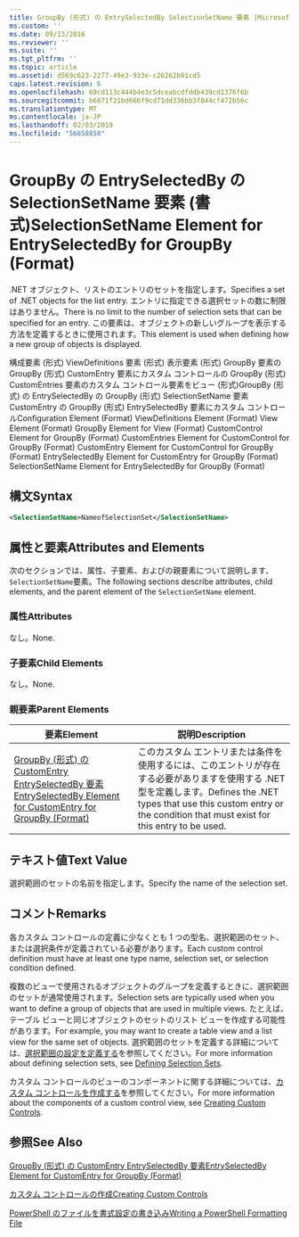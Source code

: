 ```yaml
---
title: GroupBy (形式) の EntrySelectedBy SelectionSetName 要素 |Microsoft Docs
ms.custom: ''
ms.date: 09/13/2016
ms.reviewer: ''
ms.suite: ''
ms.tgt_pltfrm: ''
ms.topic: article
ms.assetid: d569c623-2277-49e3-933e-c26262b91cd5
caps.latest.revision: 6
ms.openlocfilehash: 69cd113c444b4e3c5dceabcdfddb439cd1376f6b
ms.sourcegitcommit: b6871f21bd666f9cd71dd336bb3f844cf472b56c
ms.translationtype: MT
ms.contentlocale: ja-JP
ms.lasthandoff: 02/03/2019
ms.locfileid: "56858858"
---
```

# <a name="selectionsetname-element-for-entryselectedby-for-groupby-format"></a><span data-ttu-id="a900b-102">GroupBy の EntrySelectedBy の SelectionSetName 要素 (書式)</span><span class="sxs-lookup"><span data-stu-id="a900b-102">SelectionSetName Element for EntrySelectedBy for GroupBy (Format)</span></span>

<span data-ttu-id="a900b-103">.NET オブジェクト、リストのエントリのセットを指定します。</span><span class="sxs-lookup"><span data-stu-id="a900b-103">Specifies a set of .NET objects for the list entry.</span></span> <span data-ttu-id="a900b-104">エントリに指定できる選択セットの数に制限はありません。</span><span class="sxs-lookup"><span data-stu-id="a900b-104">There is no limit to the number of selection sets that can be specified for an entry.</span></span> <span data-ttu-id="a900b-105">この要素は、オブジェクトの新しいグループを表示する方法を定義するときに使用されます。</span><span class="sxs-lookup"><span data-stu-id="a900b-105">This element is used when defining how a new group of objects is displayed.</span></span>

<span data-ttu-id="a900b-106">構成要素 (形式) ViewDefinitions 要素 (形式) 表示要素 (形式) GroupBy 要素の GroupBy (形式) CustomEntry 要素にカスタム コントロールの GroupBy (形式) CustomEntries 要素のカスタム コントロール要素をビュー (形式)GroupBy (形式) の EntrySelectedBy の GroupBy (形式) SelectionSetName 要素 CustomEntry の GroupBy (形式) EntrySelectedBy 要素にカスタム コントロール</span><span class="sxs-lookup"><span data-stu-id="a900b-106">Configuration Element (Format) ViewDefinitions Element (Format) View Element (Format) GroupBy Element for View (Format) CustomControl Element for GroupBy (Format) CustomEntries Element for CustomControl for GroupBy (Format) CustomEntry Element for CustomControl for GroupBy (Format) EntrySelectedBy Element for CustomEntry for GroupBy (Format) SelectionSetName Element for EntrySelectedBy for GroupBy (Format)</span></span>

## <a name="syntax"></a><span data-ttu-id="a900b-107">構文</span><span class="sxs-lookup"><span data-stu-id="a900b-107">Syntax</span></span>

```xml
<SelectionSetName>NameofSelectionSet</SelectionSetName>
```

## <a name="attributes-and-elements"></a><span data-ttu-id="a900b-108">属性と要素</span><span class="sxs-lookup"><span data-stu-id="a900b-108">Attributes and Elements</span></span>

<span data-ttu-id="a900b-109">次のセクションでは、属性、子要素、およびの親要素について説明します、`SelectionSetName`要素。</span><span class="sxs-lookup"><span data-stu-id="a900b-109">The following sections describe attributes, child elements, and the parent element of the `SelectionSetName` element.</span></span>

### <a name="attributes"></a><span data-ttu-id="a900b-110">属性</span><span class="sxs-lookup"><span data-stu-id="a900b-110">Attributes</span></span>

<span data-ttu-id="a900b-111">なし。</span><span class="sxs-lookup"><span data-stu-id="a900b-111">None.</span></span>

### <a name="child-elements"></a><span data-ttu-id="a900b-112">子要素</span><span class="sxs-lookup"><span data-stu-id="a900b-112">Child Elements</span></span>

<span data-ttu-id="a900b-113">なし。</span><span class="sxs-lookup"><span data-stu-id="a900b-113">None.</span></span>

### <a name="parent-elements"></a><span data-ttu-id="a900b-114">親要素</span><span class="sxs-lookup"><span data-stu-id="a900b-114">Parent Elements</span></span>

|<span data-ttu-id="a900b-115">要素</span><span class="sxs-lookup"><span data-stu-id="a900b-115">Element</span></span>|<span data-ttu-id="a900b-116">説明</span><span class="sxs-lookup"><span data-stu-id="a900b-116">Description</span></span>|
|-------------|-----------------|
|[<span data-ttu-id="a900b-117">GroupBy (形式) の CustomEntry EntrySelectedBy 要素</span><span class="sxs-lookup"><span data-stu-id="a900b-117">EntrySelectedBy Element for CustomEntry for GroupBy (Format)</span></span>](./entryselectedby-element-for-customentry-for-groupby-format.md)|<span data-ttu-id="a900b-118">このカスタム エントリまたは条件を使用するには、このエントリが存在する必要がありますを使用する .NET 型を定義します。</span><span class="sxs-lookup"><span data-stu-id="a900b-118">Defines the .NET types that use this custom entry or the condition that must exist for this entry to be used.</span></span>|

## <a name="text-value"></a><span data-ttu-id="a900b-119">テキスト値</span><span class="sxs-lookup"><span data-stu-id="a900b-119">Text Value</span></span>

<span data-ttu-id="a900b-120">選択範囲のセットの名前を指定します。</span><span class="sxs-lookup"><span data-stu-id="a900b-120">Specify the name of the selection set.</span></span>

## <a name="remarks"></a><span data-ttu-id="a900b-121">コメント</span><span class="sxs-lookup"><span data-stu-id="a900b-121">Remarks</span></span>

<span data-ttu-id="a900b-122">各カスタム コントロールの定義に少なくとも 1 つの型名、選択範囲のセット、または選択条件が定義されている必要があります。</span><span class="sxs-lookup"><span data-stu-id="a900b-122">Each custom control definition must have at least one type name, selection set, or selection condition defined.</span></span>

<span data-ttu-id="a900b-123">複数のビューで使用されるオブジェクトのグループを定義するときに、選択範囲のセットが通常使用されます。</span><span class="sxs-lookup"><span data-stu-id="a900b-123">Selection sets are typically used when you want to define a group of objects that are used in multiple views.</span></span> <span data-ttu-id="a900b-124">たとえば、テーブル ビューと同じオブジェクトのセットのリスト ビューを作成する可能性があります。</span><span class="sxs-lookup"><span data-stu-id="a900b-124">For example, you may want to create a table view and a list view for the same set of objects.</span></span> <span data-ttu-id="a900b-125">選択範囲のセットを定義する詳細については、[選択範囲の設定を定義する](./defining-selection-sets.md)を参照してください。</span><span class="sxs-lookup"><span data-stu-id="a900b-125">For more information about defining selection sets, see [Defining Selection Sets](./defining-selection-sets.md).</span></span>

<span data-ttu-id="a900b-126">カスタム コントロールのビューのコンポーネントに関する詳細については、[カスタム コントロールを作成する](./creating-custom-controls.md)を参照してください。</span><span class="sxs-lookup"><span data-stu-id="a900b-126">For more information about the components of a custom control view, see [Creating Custom Controls](./creating-custom-controls.md).</span></span>

## <a name="see-also"></a><span data-ttu-id="a900b-127">参照</span><span class="sxs-lookup"><span data-stu-id="a900b-127">See Also</span></span>

[<span data-ttu-id="a900b-128">GroupBy (形式) の CustomEntry EntrySelectedBy 要素</span><span class="sxs-lookup"><span data-stu-id="a900b-128">EntrySelectedBy Element for CustomEntry for GroupBy (Format)</span></span>](./entryselectedby-element-for-customentry-for-groupby-format.md)

[<span data-ttu-id="a900b-129">カスタム コントロールの作成</span><span class="sxs-lookup"><span data-stu-id="a900b-129">Creating Custom Controls</span></span>](./creating-custom-controls.md)

[<span data-ttu-id="a900b-130">PowerShell のファイルを書式設定の書き込み</span><span class="sxs-lookup"><span data-stu-id="a900b-130">Writing a PowerShell Formatting File</span></span>](./writing-a-powershell-formatting-file.md)
